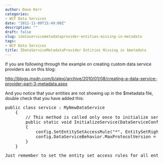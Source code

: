 ```yaml
---
author: Dave Kerr
categories:
- WCF Data Services
date: "2011-11-09T15:49:00Z"
description: ""
draft: false
slug: idataservicemetadataprovider-entities-missing-in-metadata
tags:
- WCF Data Services
title: IDataServiceMetadataProvider Entities Missing in $metadata
---
```



<p>If you are following through the example on creating custom data service providers as on this blog:</p>
<p><a href="http://blogs.msdn.com/b/alexj/archive/2010/01/08/creating-a-data-service-provider-part-3-metadata.aspx">http://blogs.msdn.com/b/alexj/archive/2010/01/08/creating-a-data-service-provider-part-3-metadata.aspx</a></p>
<p>And you notice that your entities are not showing up in the $metadata file, double check that you have added this:</p>
<pre class="brush: c-sharp;">public class service : MyNewDataService
    {
        // This method is called only once to initialize service-wide policies.
        public static void InitializeService(DataServiceConfiguration config)
        {
            config.SetEntitySetAccessRule("*", EntitySetRights.AllRead);
            config.DataServiceBehavior.MaxProtocolVersion = DataServiceProtocolVersion.V2;
        }
    }</pre>
<pre class="brush: c-sharp;">Just remember to set the entity set access rules for all entities - other they won't show up!</pre>

